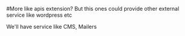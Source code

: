 #More like apis extension?
But this ones could provide other external service like wordpress etc

We'll have service like CMS, Mailers
